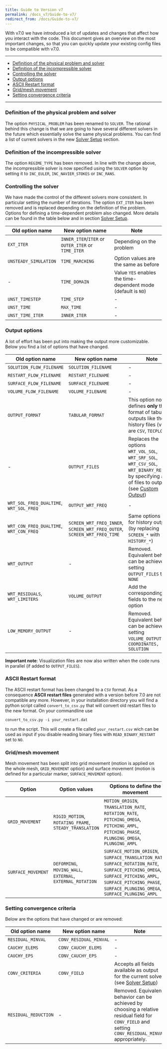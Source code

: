 ```yaml
---
title: Guide to Version v7
permalink: /docs_v7/Guide-to-v7/
redirect_from: /docs/Guide-to-v7/
---
```


With v7.0 we have introduced a lot of updates and changes that affect how you interact with the code. This document gives an overview on the most important changes, so that you can quickly update your existing config files to be compatible with v7.0. 

---

- [Definition of the physical problem and solver](#definition-of-the-physical-problem-and-solver)
- [Definition of the incompressible solver](#definition-of-the-incompressible-solver)
- [Controlling the solver](#controlling-the-solver)
- [Output options](#output-options)
- [ASCII Restart format](#ascii-restart-format)
- [Grid/mesh movement](#gridmesh-movement)
- [Setting convergence criteria](#setting-convergence-criteria)

---


### Definition of the physical problem and solver ###

The option `PHYSICAL_PROBLEM` has been renamed to `SOLVER`. The rational behind this change is that we are going to have several different solvers in the future which essentially solve the same physical problems. You can find a list of current solvers in the new [Solver Setup](/docs_v7/Solver-Setup) section.

### Definition of the incompressible solver ###

The option `REGIME_TYPE` has been removed. In line with the change above, the incompressible solver is now specified using the `SOLVER` option by setting it to `INC_EULER`, `INC_NAVIER_STOKES` or `INC_RANS`.

### Controlling the solver ###

We have made the control of the different solvers more consistent. In particular setting the number of iterations. The option `EXT_ITER` has been removed and is replaced depending on the definition of the problem. Options for defining a time-dependent problem also changed. More details can be found in the table below and in section [Solver Setup](/docs_v7/Solver-Setup).

| Old option name | New option name | Note
| --- | --- | --- |
| `EXT_ITER` | `INNER_ITER`/`ITER` or `OUTER_ITER` or `TIME_ITER`|  Depending on the problem
| `UNSTEADY_SIMULATION` | `TIME_MARCHING` | Option values are the same as before |
| - | `TIME_DOMAIN` | Value `YES` enables the time-dependent mode (default is `NO`) |
| `UNST_TIMESTEP` | `TIME_STEP` | - |
| `UNST_TIME` | `MAX_TIME` | - |
| `UNST_TIME_ITER` | `INNER_ITER` | - |

### Output options ###

A lot of effort has been put into making the output more customizable. Below you find a list of options that have changed.

| Old option name | New option name | Note
| --- | --- | --- |
| `SOLUTION_FLOW_FILENAME` | `SOLUTION_FILENAME` | - |
| `RESTART_FLOW_FILENAME` | `RESTART_FILENAME` | - |
| `SURFACE_FLOW_FILENAME` | `SURFACE_FILENAME` | - |
| `VOLUME_FLOW_FILENAME` | `VOLUME_FILENAME` | - |
| `OUTPUT_FORMAT` | `TABULAR_FORMAT` | This option now defines **only** the format of tabular outputs like the history files (values are `CSV`, `TECPLOT`) |
| - | `OUTPUT_FILES` | Replaces the options `WRT_VOL_SOL`, `WRT_SRF_SOL`, `WRT_CSV_SOL`, `WRT_BINARY_RESTART`, by specifying a list of files to output (see [Custom Output](/docs_v7/Custom-Output))|
| `WRT_SOL_FREQ_DUALTIME`,  `WRT_SOL_FREQ` |  `OUTPUT_WRT_FREQ` | - |
| `WRT_CON_FREQ_DUALTIME`,  `WRT_CON_FREQ` |  `SCREEN_WRT_FREQ_INNER`, `SCREEN_WRT_FREQ_OUTER`, `SCREEN_WRT_FREQ_TIME` | Same options exist for history output (by replacing `SCREEN_*` with `HISTORY_*`) |
| `WRT_OUTPUT`|  - | Removed. Equivalent behavior can be achieved by setting `OUTPUT_FILES` to `NONE` |
| `WRT_RESIDUALS`, `WRT_LIMITERS` | `VOLUME_OUTPUT`| Add the corresponding fields to the new option | 
| `LOW_MEMORY_OUTPUT` | - | Removed. Equivalent behavior can be achieved by setting `VOLUME_OUTPUT` to `COORDINATES, SOLUTION`|

**Important note**: Visualization files are now also written when the code runs in parallel (if added to `OUTPUT_FILES`). 

### ASCII Restart format ###

The ASCII restart format has been changed to a `CSV` format. As a consequence **ASCII restart files** generated with a version before 7.0 are not compatible any more. However, in your installation directory you will find a python script called `convert_to_csv.py` that will convert old restart files to the new format. On your commandline use
```
convert_to_csv.py -i your_restart.dat
```
to run the script. This will create a file called `your_restart.csv` wich can be used as input if you disable reading binary files with `READ_BINARY_RESTART` set to `NO`.

### Grid/mesh movement ###

Mesh movement has been split into grid movement (motion is applied on the whole mesh, `GRID_MOVEMENT` option) and surface movement (motion is defined for a particular marker, `SURFACE_MOVEMENT` option).

| Option | Option values | Options to define the movement|
| --- | --- | --- |
|`GRID_MOVEMENT`| `RIGID_MOTION`, `ROTATING_FRAME`, `STEADY_TRANSLATION` | `MOTION_ORIGIN`, `TRANSLATION_RATE`, `ROTATION_RATE`, `PITCHING_OMEGA`, `PITCHING_AMPL`, `PITCHING_PHASE`, `PLUNGING_OMEGA`, `PLUNGING_AMPL`
| `SURFACE_MOVEMENT` | `DEFORMING`, `MOVING_WALL`, `EXTERNAL`, `EXTERNAL_ROTATION` | `SURFACE_MOTION_ORIGIN`, `SURFACE_TRANSLATION_RATE`, `SURFACE_ROTATION_RATE`, `SURFACE_PITCHING_OMEGA`, `SURFACE_PITCHING_AMPL`, `SURFACE_PITCHING_PHASE`, `SURFACE_PLUNGING_OMEGA`, `SURFACE_PLUNGING_AMPL`


### Setting convergence criteria ###
Below are the options that have changed or are removed:

| Old option name | New option name | Note
| --- | --- | --- |
| `RESIDUAL_MINVAL` | `CONV_RESIDUAL_MINVAL` | - |
| `CAUCHY_ELEMS` | `CONV_CAUCHY_ELEMS` | - |
| `CAUCHY_EPS` | `CONV_CAUCHY_EPS` | - |
| `CONV_CRITERIA` | `CONV_FIELD` | Accepts all fields available as output for the current solver (see [Solver Setup](/docs_v7/Solver-Setup#setting-convergence-critera))|
| `RESIDUAL_REDUCTION` | - | Removed. Equivalent behavior can be achieved by choosing a relative residual field for `CONV_FIELD` and setting `CONV_RESIDUAL_MINVAL` appropriately. 


